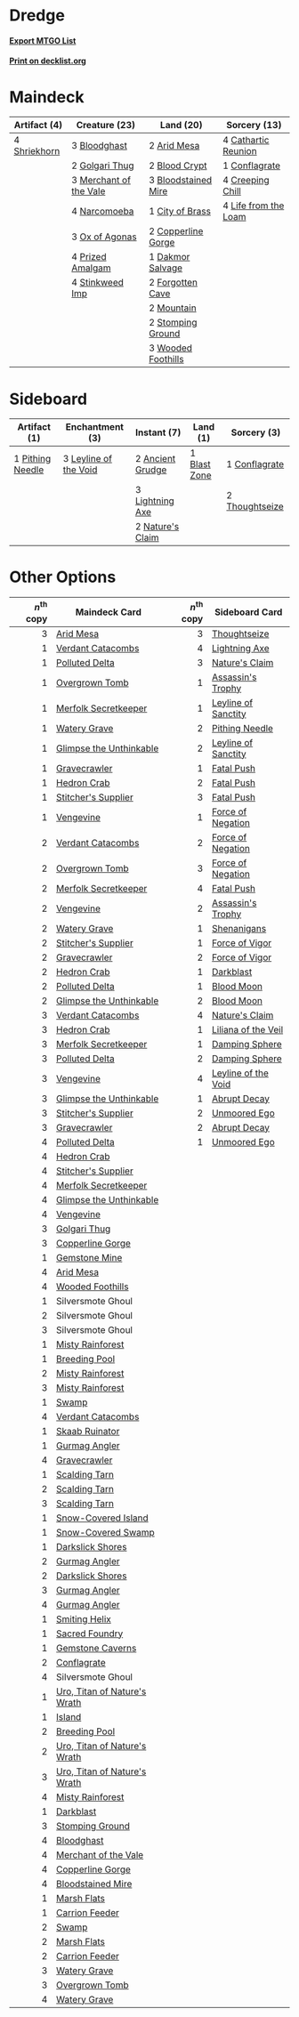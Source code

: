 # Dredge

#### [Export MTGO List](../collection/Dredge/Dredge.txt)
#### [Print on decklist.org](http://decklist.org/?deckmain=2%09Arid%20Mesa%0A2%09Blood%20Crypt%0A3%09Bloodghast%0A3%09Bloodstained%20Mire%0A4%09Cathartic%20Reunion%0A1%09City%20of%20Brass%0A1%09Conflagrate%0A2%09Copperline%20Gorge%0A4%09Creeping%20Chill%0A1%09Dakmor%20Salvage%0A2%09Forgotten%20Cave%0A2%09Golgari%20Thug%0A4%09Life%20from%20the%20Loam%0A3%09Merchant%20of%20the%20Vale%0A2%09Mountain%0A4%09Narcomoeba%0A3%09Ox%20of%20Agonas%0A4%09Prized%20Amalgam%0A4%09Shriekhorn%0A4%09Stinkweed%20Imp%0A2%09Stomping%20Ground%0A3%09Wooded%20Foothills&deckside=2%09Ancient%20Grudge%0A1%09Blast%20Zone%0A1%09Conflagrate%0A3%09Leyline%20of%20the%20Void%0A3%09Lightning%20Axe%0A2%09Nature's%20Claim%0A1%09Pithing%20Needle%0A2%09Thoughtseize)
# Maindeck

|                                     Artifact (4)                                      |                                          Creature (23)                                          |                                          Land (20)                                           |                                         Sorcery (13)                                          |
|---------------------------------------------------------------------------------------|-------------------------------------------------------------------------------------------------|----------------------------------------------------------------------------------------------|-----------------------------------------------------------------------------------------------|
|4 [Shriekhorn](http://gatherer.wizards.com/Pages/Card/Details.aspx?multiverseid=213786)|3 [Bloodghast](http://gatherer.wizards.com/Pages/Card/Details.aspx?multiverseid=438648)          |2 [Arid Mesa](http://gatherer.wizards.com/Pages/Card/Details.aspx?multiverseid=405092)        |4 [Cathartic Reunion](http://gatherer.wizards.com/Pages/Card/Details.aspx?multiverseid=417682) |
|                                                                                       |2 [Golgari Thug](http://gatherer.wizards.com/Pages/Card/Details.aspx?multiverseid=292953)        |2 [Blood Crypt](http://gatherer.wizards.com/Pages/Card/Details.aspx?multiverseid=97102)       |1 [Conflagrate](http://gatherer.wizards.com/Pages/Card/Details.aspx?multiverseid=114909)       |
|                                                                                       |3 [Merchant of the Vale](http://gatherer.wizards.com/Pages/Card/Details.aspx?multiverseid=473093)|3 [Bloodstained Mire](http://gatherer.wizards.com/Pages/Card/Details.aspx?multiverseid=405094)|4 [Creeping Chill](http://gatherer.wizards.com/Pages/Card/Details.aspx?multiverseid=452816)    |
|                                                                                       |4 [Narcomoeba](http://gatherer.wizards.com/Pages/Card/Details.aspx?multiverseid=136140)          |1 [City of Brass](http://gatherer.wizards.com/Pages/Card/Details.aspx?multiverseid=4178)      |4 [Life from the Loam](http://gatherer.wizards.com/Pages/Card/Details.aspx?multiverseid=338409)|
|                                                                                       |3 [Ox of Agonas](http://gatherer.wizards.com/Pages/Card/Details.aspx?multiverseid=476398)        |2 [Copperline Gorge](http://gatherer.wizards.com/Pages/Card/Details.aspx?multiverseid=209408) |                                                                                               |
|                                                                                       |4 [Prized Amalgam](http://gatherer.wizards.com/Pages/Card/Details.aspx?multiverseid=410014)      |1 [Dakmor Salvage](http://gatherer.wizards.com/Pages/Card/Details.aspx?multiverseid=292984)   |                                                                                               |
|                                                                                       |4 [Stinkweed Imp](http://gatherer.wizards.com/Pages/Card/Details.aspx?multiverseid=193870)       |2 [Forgotten Cave](http://gatherer.wizards.com/Pages/Card/Details.aspx?multiverseid=376344)   |                                                                                               |
|                                                                                       |                                                                                                 |2 [Mountain](http://gatherer.wizards.com/Pages/Card/Details.aspx?multiverseid=439859)         |                                                                                               |
|                                                                                       |                                                                                                 |2 [Stomping Ground](http://gatherer.wizards.com/Pages/Card/Details.aspx?multiverseid=405110)  |                                                                                               |
|                                                                                       |                                                                                                 |3 [Wooded Foothills](http://gatherer.wizards.com/Pages/Card/Details.aspx?multiverseid=405116) |                                                                                               |


# Sideboard

|                                       Artifact (1)                                        |                                        Enchantment (3)                                         |                                        Instant (7)                                        |                                       Land (1)                                        |                                       Sorcery (3)                                       |
|-------------------------------------------------------------------------------------------|------------------------------------------------------------------------------------------------|-------------------------------------------------------------------------------------------|---------------------------------------------------------------------------------------|-----------------------------------------------------------------------------------------|
|1 [Pithing Needle](http://gatherer.wizards.com/Pages/Card/Details.aspx?multiverseid=129526)|3 [Leyline of the Void](http://gatherer.wizards.com/Pages/Card/Details.aspx?multiverseid=107682)|2 [Ancient Grudge](http://gatherer.wizards.com/Pages/Card/Details.aspx?multiverseid=235600)|1 [Blast Zone](http://gatherer.wizards.com/Pages/Card/Details.aspx?multiverseid=461171)|1 [Conflagrate](http://gatherer.wizards.com/Pages/Card/Details.aspx?multiverseid=114909) |
|                                                                                           |                                                                                                |3 [Lightning Axe](http://gatherer.wizards.com/Pages/Card/Details.aspx?multiverseid=409925) |                                                                                       |2 [Thoughtseize](http://gatherer.wizards.com/Pages/Card/Details.aspx?multiverseid=438676)|
|                                                                                           |                                                                                                |2 [Nature's Claim](http://gatherer.wizards.com/Pages/Card/Details.aspx?multiverseid=382316)|                                                                                       |                                                                                         |


# Other Options

|*n*<sup>th</sup> copy|                                             Maindeck Card                                             |*n*<sup>th</sup> copy|                                        Sideboard Card                                        |
|--------------------:|-------------------------------------------------------------------------------------------------------|--------------------:|----------------------------------------------------------------------------------------------|
|                    3|[Arid Mesa](http://gatherer.wizards.com/Pages/Card/Details.aspx?multiverseid=405092)                   |                    3|[Thoughtseize](http://gatherer.wizards.com/Pages/Card/Details.aspx?multiverseid=438676)       |
|                    1|[Verdant Catacombs](http://gatherer.wizards.com/Pages/Card/Details.aspx?multiverseid=405113)           |                    4|[Lightning Axe](http://gatherer.wizards.com/Pages/Card/Details.aspx?multiverseid=409925)      |
|                    1|[Polluted Delta](http://gatherer.wizards.com/Pages/Card/Details.aspx?multiverseid=405104)              |                    3|[Nature's Claim](http://gatherer.wizards.com/Pages/Card/Details.aspx?multiverseid=382316)     |
|                    1|[Overgrown Tomb](http://gatherer.wizards.com/Pages/Card/Details.aspx?multiverseid=405103)              |                    1|[Assassin's Trophy](http://gatherer.wizards.com/Pages/Card/Details.aspx?multiverseid=452902)  |
|                    1|[Merfolk Secretkeeper](http://gatherer.wizards.com/Pages/Card/Details.aspx?multiverseid=473015)        |                    1|[Leyline of Sanctity](http://gatherer.wizards.com/Pages/Card/Details.aspx?multiverseid=204993)|
|                    1|[Watery Grave](http://gatherer.wizards.com/Pages/Card/Details.aspx?multiverseid=405114)                |                    2|[Pithing Needle](http://gatherer.wizards.com/Pages/Card/Details.aspx?multiverseid=129526)     |
|                    1|[Glimpse the Unthinkable](http://gatherer.wizards.com/Pages/Card/Details.aspx?multiverseid=455918)     |                    2|[Leyline of Sanctity](http://gatherer.wizards.com/Pages/Card/Details.aspx?multiverseid=204993)|
|                    1|[Gravecrawler](http://gatherer.wizards.com/Pages/Card/Details.aspx?multiverseid=409635)                |                    1|[Fatal Push](http://gatherer.wizards.com/Pages/Card/Details.aspx?multiverseid=423724)         |
|                    1|[Hedron Crab](http://gatherer.wizards.com/Pages/Card/Details.aspx?multiverseid=180348)                 |                    2|[Fatal Push](http://gatherer.wizards.com/Pages/Card/Details.aspx?multiverseid=423724)         |
|                    1|[Stitcher's Supplier](http://gatherer.wizards.com/Pages/Card/Details.aspx?multiverseid=447257)         |                    3|[Fatal Push](http://gatherer.wizards.com/Pages/Card/Details.aspx?multiverseid=423724)         |
|                    1|[Vengevine](http://gatherer.wizards.com/Pages/Card/Details.aspx?multiverseid=457124)                   |                    1|[Force of Negation](http://gatherer.wizards.com/Pages/Card/Details.aspx?multiverseid=464001)  |
|                    2|[Verdant Catacombs](http://gatherer.wizards.com/Pages/Card/Details.aspx?multiverseid=405113)           |                    2|[Force of Negation](http://gatherer.wizards.com/Pages/Card/Details.aspx?multiverseid=464001)  |
|                    2|[Overgrown Tomb](http://gatherer.wizards.com/Pages/Card/Details.aspx?multiverseid=405103)              |                    3|[Force of Negation](http://gatherer.wizards.com/Pages/Card/Details.aspx?multiverseid=464001)  |
|                    2|[Merfolk Secretkeeper](http://gatherer.wizards.com/Pages/Card/Details.aspx?multiverseid=473015)        |                    4|[Fatal Push](http://gatherer.wizards.com/Pages/Card/Details.aspx?multiverseid=423724)         |
|                    2|[Vengevine](http://gatherer.wizards.com/Pages/Card/Details.aspx?multiverseid=457124)                   |                    2|[Assassin's Trophy](http://gatherer.wizards.com/Pages/Card/Details.aspx?multiverseid=452902)  |
|                    2|[Watery Grave](http://gatherer.wizards.com/Pages/Card/Details.aspx?multiverseid=405114)                |                    1|[Shenanigans](http://gatherer.wizards.com/Pages/Card/Details.aspx?multiverseid=464095)        |
|                    2|[Stitcher's Supplier](http://gatherer.wizards.com/Pages/Card/Details.aspx?multiverseid=447257)         |                    1|[Force of Vigor](http://gatherer.wizards.com/Pages/Card/Details.aspx?multiverseid=464113)     |
|                    2|[Gravecrawler](http://gatherer.wizards.com/Pages/Card/Details.aspx?multiverseid=409635)                |                    2|[Force of Vigor](http://gatherer.wizards.com/Pages/Card/Details.aspx?multiverseid=464113)     |
|                    2|[Hedron Crab](http://gatherer.wizards.com/Pages/Card/Details.aspx?multiverseid=180348)                 |                    1|[Darkblast](http://gatherer.wizards.com/Pages/Card/Details.aspx?multiverseid=456055)          |
|                    2|[Polluted Delta](http://gatherer.wizards.com/Pages/Card/Details.aspx?multiverseid=405104)              |                    1|[Blood Moon](http://gatherer.wizards.com/Pages/Card/Details.aspx?multiverseid=45386)          |
|                    2|[Glimpse the Unthinkable](http://gatherer.wizards.com/Pages/Card/Details.aspx?multiverseid=455918)     |                    2|[Blood Moon](http://gatherer.wizards.com/Pages/Card/Details.aspx?multiverseid=45386)          |
|                    3|[Verdant Catacombs](http://gatherer.wizards.com/Pages/Card/Details.aspx?multiverseid=405113)           |                    4|[Nature's Claim](http://gatherer.wizards.com/Pages/Card/Details.aspx?multiverseid=382316)     |
|                    3|[Hedron Crab](http://gatherer.wizards.com/Pages/Card/Details.aspx?multiverseid=180348)                 |                    1|[Liliana of the Veil](http://gatherer.wizards.com/Pages/Card/Details.aspx?multiverseid=235597)|
|                    3|[Merfolk Secretkeeper](http://gatherer.wizards.com/Pages/Card/Details.aspx?multiverseid=473015)        |                    1|[Damping Sphere](http://gatherer.wizards.com/Pages/Card/Details.aspx?multiverseid=443101)     |
|                    3|[Polluted Delta](http://gatherer.wizards.com/Pages/Card/Details.aspx?multiverseid=405104)              |                    2|[Damping Sphere](http://gatherer.wizards.com/Pages/Card/Details.aspx?multiverseid=443101)     |
|                    3|[Vengevine](http://gatherer.wizards.com/Pages/Card/Details.aspx?multiverseid=457124)                   |                    4|[Leyline of the Void](http://gatherer.wizards.com/Pages/Card/Details.aspx?multiverseid=107682)|
|                    3|[Glimpse the Unthinkable](http://gatherer.wizards.com/Pages/Card/Details.aspx?multiverseid=455918)     |                    1|[Abrupt Decay](http://gatherer.wizards.com/Pages/Card/Details.aspx?multiverseid=456061)       |
|                    3|[Stitcher's Supplier](http://gatherer.wizards.com/Pages/Card/Details.aspx?multiverseid=447257)         |                    2|[Unmoored Ego](http://gatherer.wizards.com/Pages/Card/Details.aspx?multiverseid=452962)       |
|                    3|[Gravecrawler](http://gatherer.wizards.com/Pages/Card/Details.aspx?multiverseid=409635)                |                    2|[Abrupt Decay](http://gatherer.wizards.com/Pages/Card/Details.aspx?multiverseid=456061)       |
|                    4|[Polluted Delta](http://gatherer.wizards.com/Pages/Card/Details.aspx?multiverseid=405104)              |                    1|[Unmoored Ego](http://gatherer.wizards.com/Pages/Card/Details.aspx?multiverseid=452962)       |
|                    4|[Hedron Crab](http://gatherer.wizards.com/Pages/Card/Details.aspx?multiverseid=180348)                 |                     |                                                                                              |
|                    4|[Stitcher's Supplier](http://gatherer.wizards.com/Pages/Card/Details.aspx?multiverseid=447257)         |                     |                                                                                              |
|                    4|[Merfolk Secretkeeper](http://gatherer.wizards.com/Pages/Card/Details.aspx?multiverseid=473015)        |                     |                                                                                              |
|                    4|[Glimpse the Unthinkable](http://gatherer.wizards.com/Pages/Card/Details.aspx?multiverseid=455918)     |                     |                                                                                              |
|                    4|[Vengevine](http://gatherer.wizards.com/Pages/Card/Details.aspx?multiverseid=457124)                   |                     |                                                                                              |
|                    3|[Golgari Thug](http://gatherer.wizards.com/Pages/Card/Details.aspx?multiverseid=292953)                |                     |                                                                                              |
|                    3|[Copperline Gorge](http://gatherer.wizards.com/Pages/Card/Details.aspx?multiverseid=209408)            |                     |                                                                                              |
|                    1|[Gemstone Mine](http://gatherer.wizards.com/Pages/Card/Details.aspx?multiverseid=109761)               |                     |                                                                                              |
|                    4|[Arid Mesa](http://gatherer.wizards.com/Pages/Card/Details.aspx?multiverseid=405092)                   |                     |                                                                                              |
|                    4|[Wooded Foothills](http://gatherer.wizards.com/Pages/Card/Details.aspx?multiverseid=405116)            |                     |                                                                                              |
|                    1|Silversmote Ghoul                                                                                      |                     |                                                                                              |
|                    2|Silversmote Ghoul                                                                                      |                     |                                                                                              |
|                    3|Silversmote Ghoul                                                                                      |                     |                                                                                              |
|                    1|[Misty Rainforest](http://gatherer.wizards.com/Pages/Card/Details.aspx?multiverseid=405102)            |                     |                                                                                              |
|                    1|[Breeding Pool](http://gatherer.wizards.com/Pages/Card/Details.aspx?multiverseid=97088)                |                     |                                                                                              |
|                    2|[Misty Rainforest](http://gatherer.wizards.com/Pages/Card/Details.aspx?multiverseid=405102)            |                     |                                                                                              |
|                    3|[Misty Rainforest](http://gatherer.wizards.com/Pages/Card/Details.aspx?multiverseid=405102)            |                     |                                                                                              |
|                    1|[Swamp](http://gatherer.wizards.com/Pages/Card/Details.aspx?multiverseid=439858)                       |                     |                                                                                              |
|                    4|[Verdant Catacombs](http://gatherer.wizards.com/Pages/Card/Details.aspx?multiverseid=405113)           |                     |                                                                                              |
|                    1|[Skaab Ruinator](http://gatherer.wizards.com/Pages/Card/Details.aspx?multiverseid=230780)              |                     |                                                                                              |
|                    1|[Gurmag Angler](http://gatherer.wizards.com/Pages/Card/Details.aspx?multiverseid=391850)               |                     |                                                                                              |
|                    4|[Gravecrawler](http://gatherer.wizards.com/Pages/Card/Details.aspx?multiverseid=409635)                |                     |                                                                                              |
|                    1|[Scalding Tarn](http://gatherer.wizards.com/Pages/Card/Details.aspx?multiverseid=405107)               |                     |                                                                                              |
|                    2|[Scalding Tarn](http://gatherer.wizards.com/Pages/Card/Details.aspx?multiverseid=405107)               |                     |                                                                                              |
|                    3|[Scalding Tarn](http://gatherer.wizards.com/Pages/Card/Details.aspx?multiverseid=405107)               |                     |                                                                                              |
|                    1|[Snow-Covered Island](http://gatherer.wizards.com/Pages/Card/Details.aspx?multiverseid=121130)         |                     |                                                                                              |
|                    1|[Snow-Covered Swamp](http://gatherer.wizards.com/Pages/Card/Details.aspx?multiverseid=121256)          |                     |                                                                                              |
|                    1|[Darkslick Shores](http://gatherer.wizards.com/Pages/Card/Details.aspx?multiverseid=209400)            |                     |                                                                                              |
|                    2|[Gurmag Angler](http://gatherer.wizards.com/Pages/Card/Details.aspx?multiverseid=391850)               |                     |                                                                                              |
|                    2|[Darkslick Shores](http://gatherer.wizards.com/Pages/Card/Details.aspx?multiverseid=209400)            |                     |                                                                                              |
|                    3|[Gurmag Angler](http://gatherer.wizards.com/Pages/Card/Details.aspx?multiverseid=391850)               |                     |                                                                                              |
|                    4|[Gurmag Angler](http://gatherer.wizards.com/Pages/Card/Details.aspx?multiverseid=391850)               |                     |                                                                                              |
|                    1|[Smiting Helix](http://gatherer.wizards.com/Pages/Card/Details.aspx?multiverseid=464058)               |                     |                                                                                              |
|                    1|[Sacred Foundry](http://gatherer.wizards.com/Pages/Card/Details.aspx?multiverseid=405106)              |                     |                                                                                              |
|                    1|[Gemstone Caverns](http://gatherer.wizards.com/Pages/Card/Details.aspx?multiverseid=122094)            |                     |                                                                                              |
|                    2|[Conflagrate](http://gatherer.wizards.com/Pages/Card/Details.aspx?multiverseid=114909)                 |                     |                                                                                              |
|                    4|Silversmote Ghoul                                                                                      |                     |                                                                                              |
|                    1|[Uro, Titan of Nature's Wrath](http://gatherer.wizards.com/Pages/Card/Details.aspx?multiverseid=476480)|                     |                                                                                              |
|                    1|[Island](http://gatherer.wizards.com/Pages/Card/Details.aspx?multiverseid=439857)                      |                     |                                                                                              |
|                    2|[Breeding Pool](http://gatherer.wizards.com/Pages/Card/Details.aspx?multiverseid=97088)                |                     |                                                                                              |
|                    2|[Uro, Titan of Nature's Wrath](http://gatherer.wizards.com/Pages/Card/Details.aspx?multiverseid=476480)|                     |                                                                                              |
|                    3|[Uro, Titan of Nature's Wrath](http://gatherer.wizards.com/Pages/Card/Details.aspx?multiverseid=476480)|                     |                                                                                              |
|                    4|[Misty Rainforest](http://gatherer.wizards.com/Pages/Card/Details.aspx?multiverseid=405102)            |                     |                                                                                              |
|                    1|[Darkblast](http://gatherer.wizards.com/Pages/Card/Details.aspx?multiverseid=456055)                   |                     |                                                                                              |
|                    3|[Stomping Ground](http://gatherer.wizards.com/Pages/Card/Details.aspx?multiverseid=405110)             |                     |                                                                                              |
|                    4|[Bloodghast](http://gatherer.wizards.com/Pages/Card/Details.aspx?multiverseid=438648)                  |                     |                                                                                              |
|                    4|[Merchant of the Vale](http://gatherer.wizards.com/Pages/Card/Details.aspx?multiverseid=473093)        |                     |                                                                                              |
|                    4|[Copperline Gorge](http://gatherer.wizards.com/Pages/Card/Details.aspx?multiverseid=209408)            |                     |                                                                                              |
|                    4|[Bloodstained Mire](http://gatherer.wizards.com/Pages/Card/Details.aspx?multiverseid=405094)           |                     |                                                                                              |
|                    1|[Marsh Flats](http://gatherer.wizards.com/Pages/Card/Details.aspx?multiverseid=405101)                 |                     |                                                                                              |
|                    1|[Carrion Feeder](http://gatherer.wizards.com/Pages/Card/Details.aspx?multiverseid=210133)              |                     |                                                                                              |
|                    2|[Swamp](http://gatherer.wizards.com/Pages/Card/Details.aspx?multiverseid=439858)                       |                     |                                                                                              |
|                    2|[Marsh Flats](http://gatherer.wizards.com/Pages/Card/Details.aspx?multiverseid=405101)                 |                     |                                                                                              |
|                    2|[Carrion Feeder](http://gatherer.wizards.com/Pages/Card/Details.aspx?multiverseid=210133)              |                     |                                                                                              |
|                    3|[Watery Grave](http://gatherer.wizards.com/Pages/Card/Details.aspx?multiverseid=405114)                |                     |                                                                                              |
|                    3|[Overgrown Tomb](http://gatherer.wizards.com/Pages/Card/Details.aspx?multiverseid=405103)              |                     |                                                                                              |
|                    4|[Watery Grave](http://gatherer.wizards.com/Pages/Card/Details.aspx?multiverseid=405114)                |                     |                                                                                              |

